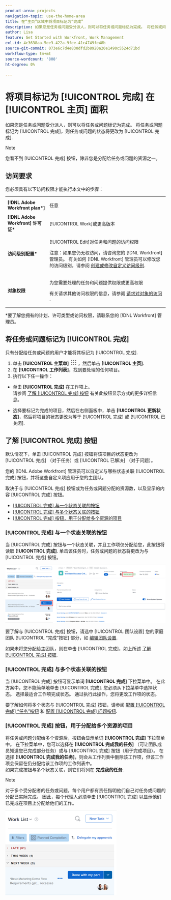 ```yaml
---
product-area: projects
navigation-topic: use-the-home-area
title: 在“主页”区域中将项目标记为“完成”
description: 如果您是任务或问题受分派人，则可以将任务或问题标记为完成。 将任务或问题标记为完成时，任务或问题的状态将更改为完成。
author: Lisa
feature: Get Started with Workfront, Work Management
exl-id: 4c3638aa-5ee3-422a-9fee-41c4749fe48b
source-git-commit: 073e6c7d4e830dfd2b8920a20e1490c5524d71bd
workflow-type: tm+mt
source-wordcount: '808'
ht-degree: 0%

---
```


# 将项目标记为 [!UICONTROL 完成] 在 [!UICONTROL 主页] 面积

如果您是任务或问题受分派人，则可以将任务或问题标记为完成。 将任务或问题标记为 [!UICONTROL 完成]，则任务或问题的状态将更改为 [!UICONTROL 完成].

>[!NOTE]
>
>您看不到 [!UICONTROL 完成] 按钮，除非您是分配给任务或问题的资源之一。

## 访问要求

您必须具有以下访问权限才能执行本文中的步骤：

<table style="table-layout:auto"> 
 <col> 
 </col> 
 <col> 
 </col> 
 <tbody> 
  <tr> 
   <td role="rowheader"><strong>[!DNL Adobe Workfront plan*]</strong></td> 
   <td> <p>任意</p> </td> 
  </tr> 
  <tr> 
   <td role="rowheader"><strong>[!DNL Adobe Workfront] 许可证*</strong></td> 
   <td> <p>[!UICONTROL Work]或更高版本</p> </td> 
  </tr> 
  <tr> 
   <td role="rowheader"><strong>访问级别配置*</strong></td> 
   <td> <p>[!UICONTROL Edit]对任务和问题的访问权限</p> <p>注意：如果您仍无权访问，请咨询您的 [!DNL Workfront] 管理员。 有关如何 [!DNL Workfront] 管理员可以修改您的访问级别，请参阅 <a href="../../../administration-and-setup/add-users/configure-and-grant-access/create-modify-access-levels.md" class="MCXref xref">创建或修改自定义访问级别</a>.</p> </td> 
  </tr> 
  <tr> 
   <td role="rowheader"><strong>对象权限</strong></td> 
   <td> <p>为您需要处理的任务和问题提供权限或更高权限</p> <p>有关请求其他访问权限的信息，请参阅 <a href="../../../workfront-basics/grant-and-request-access-to-objects/request-access.md" class="MCXref xref">请求对对象的访问 </a>.</p> </td> 
  </tr> 
 </tbody> 
</table>

&#42;要了解您拥有的计划、许可类型或访问权限，请联系您的 [!DNL Workfront] 管理员。

## 将任务或问题标记为 [!UICONTROL 完成]

只有分配给任务或问题的用户才能将其标记为 [!UICONTROL 完成].

1. 单击 **[!UICONTROL 主菜单]** ![](assets/main-menu-icon.png) ，然后单击 **[!UICONTROL 主页]**.
1. 在 **[!UICONTROL 工作列表]**，找到要处理的任何项目。
1. 执行以下任一操作：

* 单击 **[!UICONTROL 完成]** 在工作项上。\
   请参阅 [了解 [!UICONTROL 完成] 按钮](#understand-the-options-of-the-done-button) 有关此按钮显示方式的更多详细信息。

* 选择要标记为完成的项目，然后在右侧面板中，单击 **[!UICONTROL 更新状态]**，然后将项目的状态更改为等于 [!UICONTROL 完成] 或 [!UICONTROL 已关闭].

## 了解 [!UICONTROL 完成] 按钮

默认情况下，单击 [!UICONTROL 完成] 按钮将该项目的状态更改为 [!UICONTROL 完成] （对于任务）或 [!UICONTROL 已解决] （对于问题）。

您的 [!DNL Adobe Workfront] 管理员可以自定义与哪些状态关联 [!UICONTROL 完成] 按钮，并将这些自定义项应用于您的主团队。

取决于与 [!UICONTROL 完成] 按钮或为任务或问题分配的资源数，以及显示的内容 [!UICONTROL 完成] 按钮。

* [[!UICONTROL 完成] 与一个状态关联的按钮](#done-button-associated-with-one-status)
* [[!UICONTROL 完成] 与多个状态关联的按钮](#done-button-associated-with-multiple-statuses)
* [[!UICONTROL 完成] 按钮，用于分配给多个资源的项目](#done-button-for-items-assigned-to-multiple-resources)

### [!UICONTROL 完成] 与一个状态关联的按钮

当 [!UICONTROL 完成] 按钮与一个状态关联，并且工作项仅分配给您，此按钮将读取 **[!UICONTROL 完成]**. 单击该任务时，任务或问题的状态将更改为与 [!UICONTROL 完成] 按钮。

![“完成”按钮](assets/Done.png)

要了解与 [!UICONTROL 完成] 按钮，请选中 [!UICONTROL 团队设置] 您的家庭团队 [!UICONTROL “完成”按钮] 部分，如 [编辑团队设置](../../../people-teams-and-groups/create-and-manage-teams/edit-team-settings.md).

如果未将您分配给主团队，则在单击 [!UICONTROL 完成]，如上所述 [了解 [!UICONTROL 完成] 按钮](#understand-the-options-of-the-done-button).

### [!UICONTROL 完成] 与多个状态关联的按钮

当 [!UICONTROL 完成] 按钮可显示单词 **[!UICONTROL 完成]** 下拉菜单中。 在此方案中，您不能简单地单击 [!UICONTROL 完成]. 您必须从下拉菜单中选择状态。 选择最适合工作项完成状态。 通过执行此操作，您将更改工作项的状态。

要了解如何将多个状态与 [!UICONTROL 完成] 按钮，请参阅 [配置 [!UICONTROL 完成] “任务”按钮](../../../people-teams-and-groups/create-and-manage-teams/configure-the-done-button-for-tasks.md) 和 [配置 [!UICONTROL 完成] 问题按钮](../../../people-teams-and-groups/create-and-manage-teams/configure-the-done-button-for-issues.md).

<!--
<img src="assets/marking-an-item-done-multiple-statuses-350x171.png" style="width: 350;height: 171;" data-mc-conditions="QuicksilverOrClassic.Draft mode">
-->

### [!UICONTROL 完成] 按钮，用于分配给多个资源的项目

将任务或问题分配给多个资源后，按钮会显示单词 **[!UICONTROL 完成]** 下拉菜单中。 在下拉菜单中，您可以选择在 **[!UICONTROL 完成我的任务]** （可让团队成员知道您已完成部分任务）或与 [!UICONTROL 完成] 按钮（用于完成项目）。 在选择 **[!UICONTROL 完成我的任务]**，则会从工作列表中删除该工作项，但该工作项会保留在仍分配给该工作项的工作列表中。\
如果完成按钮与多个状态关联，则它们将列在 **完成我的任务**.

>[!NOTE]
>
>对于多个受分配者的任务或问题，每个用户都有责任指明他们自己对任务或问题的分配已实际完成。 因此，每个代理人必须单击 [!UICONTROL 完成] 以显示他们已完成在项目上分配给他们的工作。

![](assets/marking-an-item-done-with-my-part-grop-by-drop-down-nwe-350x266.png)
